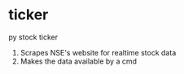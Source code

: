 # ticker
py stock ticker

1. Scrapes NSE's website for realtime stock data 
2. Makes the data available by a cmd   

